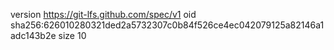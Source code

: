 version https://git-lfs.github.com/spec/v1
oid sha256:626010280321ded2a5732307c0b84f526ce4ec042079125a82146a1adc143b2e
size 10
